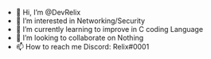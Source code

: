 - 👋 Hi, I’m @DevRelix
- 👀 I’m interested in Networking/Security
- 🌱 I’m currently learning to improve in C coding Language
- 💞️ I’m looking to collaborate on Nothing
- 📫 How to reach me Discord: Relix#0001

